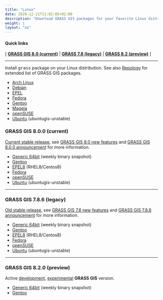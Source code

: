 ```yaml
---
title: "Linux"
date: 2020-12-21T11:02:05+02:00
description: "Download GRASS GIS packages for your favorite Linux distribution"
weight: 1
layout: "os"
---
```


#### Quick links

[ [**GRASS GIS 8.0 (current)**](#GRASS-GIS-current) | [**GRASS 7.8 (legacy)**](#GRASS-GIS-old) | [**GRASS 8.2 (preview)**](#GRASS-GIS-devel) ]

<hr>

Install <tt>grass</tt> package on your Linux distribution. See also
[Repology](https://repology.org/project/grass/versions) for extended
list of GRASS GIS packages.

*  [Arch Linux](https://aur.archlinux.org/packages/grass/)
*  [Debian](https://packages.debian.org/grass)
*  [EPEL](https://src.fedoraproject.org/rpms/grass)
*  [Fedora](https://src.fedoraproject.org/rpms/grass)
*  [Gentoo](https://packages.gentoo.org/packages/sci-geosciences/grass)
*  [Mageia](https://madb.mageia.org/package/show/name/grass/)
*  [openSUSE](https://build.opensuse.org/package/show/Application:Geo/grass)
*  [Ubuntu](https://launchpad.net/~ubuntugis/+archive/ubuntu/ubuntugis-unstable/+packages?field.name_filter=grass) (ubuntugis-unstable)

### <a name="GRASS-GIS-current"></a> GRASS GIS 8.0.0 (current)

<div class="alert rounded-0 alert-success">
<i class="fa fa-info-circle"></i> <u>Current stable release</u>, see <a href="https://trac.osgeo.org/grass/wiki/Grass8/NewFeatures80">GRASS GIS 8.0 new features</a> and <a href="https://trac.osgeo.org/grass/wiki/Release/8.0.0-News">GRASS GIS 8.0.0 announcement</a> for more information.</div>

*  [Generic 64bit](/grass80/binary/linux/snapshot) (weekly binary snapshot)
*  [Gentoo](https://packages.gentoo.org/packages/sci-geosciences/grass)
*  [EPEL8](https://src.fedoraproject.org/rpms/grass) (RHEL8/Centos8)
*  [Fedora](https://src.fedoraproject.org/rpms/grass)
*  [openSUSE](https://build.opensuse.org/package/show/Application:Geo/grass)
*  [Ubuntu](https://launchpad.net/~ubuntugis/+archive/ubuntu/ubuntugis-unstable/+packages?field.name_filter=grass) (ubuntugis-unstable)

<hr>

### <a name="GRASS-GIS-old"></a> GRASS GIS 7.8.6 (legacy)

<div class="alert rounded-0 alert-warning">
<i class="fa fa-info-circle"></i> <u>Old stable release</u>, see <a href="https://trac.osgeo.org/grass/wiki/Grass7/NewFeatures78">GRASS GIS 7.8 new features</a> and  <a href="https://trac.osgeo.org/grass/wiki/Release/7.8.6-News">GRASS GIS 7.8.6 announcement</a> for more information.
</div>

*  [Generic 64bit](/grass78/binary/linux/snapshot) (weekly binary snapshot)
*  [Gentoo](https://packages.gentoo.org/packages/sci-geosciences/grass)
*  [EPEL8](https://src.fedoraproject.org/rpms/grass) (RHEL8/Centos8)
*  [Fedora](https://src.fedoraproject.org/rpms/grass)
*  [openSUSE](https://build.opensuse.org/package/show/Application:Geo/grass)
*  [Ubuntu](https://launchpad.net/~ubuntugis/+archive/ubuntu/ubuntugis-unstable/+packages?field.name_filter=grass) (ubuntugis-unstable)

<hr>

### <a name="GRASS-GIS-devel"></a> GRASS GIS 8.2.0 (preview)

<div class="alert rounded-0 alert-info">
<i class="fa fa-info-circle"></i> Active <u>development</u>, <u>experimental</u> <b>GRASS GIS</b> version.
</div>

*  [Generic 64bit](/grass81/binary/linux/snapshot/) (weekly binary snapshot)
*  [Gentoo](https://packages.gentoo.org/packages/sci-geosciences/grass)
<!-- *  [Ubuntu ](https://launchpad.net/~grass/+archive/ubuntu/grass-devel)  (ubuntugis-unstable) -->

<!-- <pre><code class="shell">sudo add-apt-repository ppa:ubuntugis/ubuntugis-unstable -->
<!-- sudo add-apt-repository ppa:grass/grass-devel -->
<!-- sudo apt-get update -->
<!-- sudo apt-get install grass-daily</code></pre> -->
